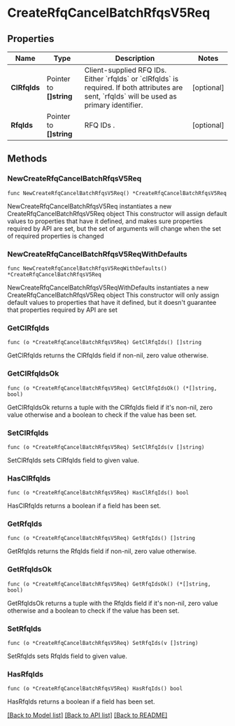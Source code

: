 # CreateRfqCancelBatchRfqsV5Req

## Properties

Name | Type | Description | Notes
------------ | ------------- | ------------- | -------------
**ClRfqIds** | Pointer to **[]string** | Client-supplied RFQ IDs.   Either &#x60;rfqIds&#x60; or &#x60;clRfqIds&#x60; is required.   If both attributes are sent, &#x60;rfqIds&#x60; will be used as primary identifier. | [optional] 
**RfqIds** | Pointer to **[]string** | RFQ IDs . | [optional] 

## Methods

### NewCreateRfqCancelBatchRfqsV5Req

`func NewCreateRfqCancelBatchRfqsV5Req() *CreateRfqCancelBatchRfqsV5Req`

NewCreateRfqCancelBatchRfqsV5Req instantiates a new CreateRfqCancelBatchRfqsV5Req object
This constructor will assign default values to properties that have it defined,
and makes sure properties required by API are set, but the set of arguments
will change when the set of required properties is changed

### NewCreateRfqCancelBatchRfqsV5ReqWithDefaults

`func NewCreateRfqCancelBatchRfqsV5ReqWithDefaults() *CreateRfqCancelBatchRfqsV5Req`

NewCreateRfqCancelBatchRfqsV5ReqWithDefaults instantiates a new CreateRfqCancelBatchRfqsV5Req object
This constructor will only assign default values to properties that have it defined,
but it doesn't guarantee that properties required by API are set

### GetClRfqIds

`func (o *CreateRfqCancelBatchRfqsV5Req) GetClRfqIds() []string`

GetClRfqIds returns the ClRfqIds field if non-nil, zero value otherwise.

### GetClRfqIdsOk

`func (o *CreateRfqCancelBatchRfqsV5Req) GetClRfqIdsOk() (*[]string, bool)`

GetClRfqIdsOk returns a tuple with the ClRfqIds field if it's non-nil, zero value otherwise
and a boolean to check if the value has been set.

### SetClRfqIds

`func (o *CreateRfqCancelBatchRfqsV5Req) SetClRfqIds(v []string)`

SetClRfqIds sets ClRfqIds field to given value.

### HasClRfqIds

`func (o *CreateRfqCancelBatchRfqsV5Req) HasClRfqIds() bool`

HasClRfqIds returns a boolean if a field has been set.

### GetRfqIds

`func (o *CreateRfqCancelBatchRfqsV5Req) GetRfqIds() []string`

GetRfqIds returns the RfqIds field if non-nil, zero value otherwise.

### GetRfqIdsOk

`func (o *CreateRfqCancelBatchRfqsV5Req) GetRfqIdsOk() (*[]string, bool)`

GetRfqIdsOk returns a tuple with the RfqIds field if it's non-nil, zero value otherwise
and a boolean to check if the value has been set.

### SetRfqIds

`func (o *CreateRfqCancelBatchRfqsV5Req) SetRfqIds(v []string)`

SetRfqIds sets RfqIds field to given value.

### HasRfqIds

`func (o *CreateRfqCancelBatchRfqsV5Req) HasRfqIds() bool`

HasRfqIds returns a boolean if a field has been set.


[[Back to Model list]](../README.md#documentation-for-models) [[Back to API list]](../README.md#documentation-for-api-endpoints) [[Back to README]](../README.md)


